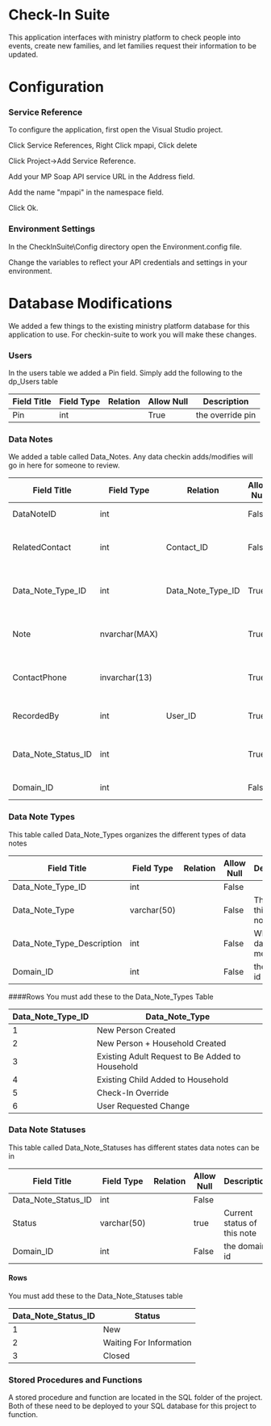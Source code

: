 # Check-In Suite
This application interfaces with ministry platform to check people into events, create new families, and let families request their information to be updated.

# Configuration

### Service Reference
To configure the application, first open the Visual Studio project. 

Click Service References, Right Click mpapi, Click delete

Click Project->Add Service Reference.

Add your MP Soap API service URL in the Address field.

Add the name "mpapi" in the namespace field.

Click Ok.

### Environment Settings
In the CheckInSuite\Config directory open the Environment.config file.

Change the variables to reflect your API credentials and settings in your environment.


# Database Modifications

We added a few things to the existing ministry platform database for this application to use. For checkin-suite to work you will make these changes.

### Users
In the users table we added a Pin field. Simply add the following to the dp_Users table

| Field Title  | Field Type   | Relation                | Allow Null | Description  |
| ------------ | ------------ | ----------------------- | ---------- | ------------ |
|Pin           |int           |                         | True      | the override pin |

### Data Notes
We added a table called Data_Notes. Any data checkin adds/modifies will go in here for someone to review.

| Field Title  | Field Type   | Relation                | Allow Null | Description  |
| ------------ | ------------ | ----------------------- | ---------- | ------------ |
|DataNoteID    |int           |                         | False      | the primary key |
|RelatedContact|int           |Contact_ID               | False      | the contact that this data note relates to |
|Data_Note_Type_ID|int        |Data_Note_Type_ID        | True       | a reference to what kind of data note this is |
|Note          |nvarchar(MAX) |                         | True       | the information about this note |
|ContactPhone  |invarchar(13) |                         | True       | a phone number to call for questions |
|RecordedBy    |int           |User_ID                  | True       | who made this data note |
|Data_Note_Status_ID|int      |                         | True       | the current status of this data note |
|Domain_ID     |int           |                         | False      | the domain id |

### Data Note Types
This table called Data_Note_Types organizes the different types of data notes

| Field Title                | Field Type  | Relation                | Allow Null | Description  |
| -------------------------- | ----------- | ----------------------- | ---------- | ------------ |
| Data_Note_Type_ID          | int         |                         | False      |              |
| Data_Note_Type             | varchar(50) |                         | False      | The title of this data note |
| Data_Note_Type_Description | int         |                         | False      |  What this data note means |
| Domain_ID                  | int         |                         | False      | the domain id |

####Rows
You must add these to the Data_Note_Types Table

| Data_Note_Type_ID | Data_Note_Type |
| ----------------- | -------------- |
|         1         | New Person Created    |
|         2         | New Person + Household Created |
|         3         | Existing Adult Request to Be Added to Household |
|         4         | Existing Child Added to Household |
|         5         | Check-In Override  |
|         6         | User Requested Change |



### Data Note Statuses
This table called Data_Note_Statuses has different states data notes can be in

| Field Title  | Field Type   | Relation                | Allow Null | Description  |
| ------------ | ------------ | ----------------------- | ---------- | ------------ |
| Data_Note_Status_ID | int   |                         | False      |              |
| Status | varchar(50)        |                         | true       | Current status of this note |
|Domain_ID     |int           |                         | False      | the domain id |

#### Rows
You must add these to the Data_Note_Statuses table

| Data_Note_Status_ID  | Status |
| -------------------- | ------ |
|         1            | New    |
|          2           | Waiting For Information |
|         3            | Closed           |

### Stored Procedures and Functions
A stored procedure and function are located in the SQL folder of the project. Both of these need to be deployed to your SQL database for this project to function.


